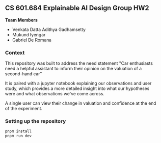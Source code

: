 ## CS 601.684 Explainable AI Design Group HW2

**Team Members**
- Venkata Datta Adithya Gadhamsetty
- Mukund Iyengar
- Gabriel De Romana

### Context

This repository was built to address the need statement "Car enthusiasts need a
helpful assistant to inform their opinion on the valuation of a second-hand car"

It is paired with a jupyter notebook explaining our observations and user study,
which provides a more detailed insight into what our hypotheses were and what
observations we've come across.

A single user can view their change in valuation and confidence at the end of
the experiment.

### Setting up the repository

```bash
pnpm install
pnpm run dev
```
